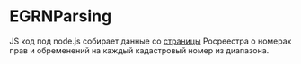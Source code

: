 # EGRNParsing

JS код под node.js собирает данные со [страницы](https://rosreestr.gov.ru/wps/portal/online_request) Росреестра о номерах прав и обременений на каждый кадастровый номер из диапазона.
